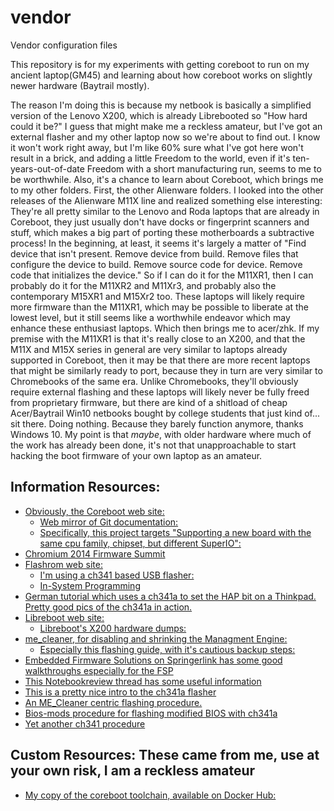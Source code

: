 # vendor
Vendor configuration files

This repository is for my experiments with getting coreboot to run on my ancient
laptop(GM45) and learning about how coreboot works on slightly newer hardware
(Baytrail mostly).

The reason I'm doing this is because my netbook is basically a simplified
version of the Lenovo X200, which is already Librebooted so "How hard could it
be?" I guess that might make me a reckless amateur, but I've got an external
flasher and my other laptop now so we're about to find out. I know it won't work
right away, but I'm like 60% sure what I've got here won't result in a brick,
and adding a little Freedom to the world, even if it's ten-years-out-of-date
Freedom with a short manufacturing run, seems to me to be worthwhile. Also, it's
a chance to learn about Coreboot, which brings me to my other folders. First,
the other Alienware folders. I looked into the other releases of the Alienware
M11X line and realized something else interesting: They're all pretty similar
to the Lenovo and Roda laptops that are already in Coreboot, they just usually
don't have docks or fingerprint scanners and stuff, which makes a big part of
porting these motherboards a subtractive process! In the beginning, at least,
it seems it's largely a matter of "Find device that isn't present. Remove device
from build. Remove files that configure the device to build. Remove source code
for device. Remove code that initializes the device." So if I can do it for the
M11XR1, then I can probably do it for the M11XR2 and M11Xr3, and probably also
the contemporary M15XR1 and M15Xr2 too. These laptops will likely require more
firmware than the M11XR1, which may be possible to liberate at the lowest level,
but it still seems like a worthwhile endeavor which may enhance these enthusiast
laptops. Which then brings me to acer/zhk. If my premise with the M11XR1 is that
it's really close to an X200, and that the M11X and M15X series in general are
very similar to laptops already supported in Coreboot, then it may be that there
are more recent laptops that might be similarly ready to port, because they in
turn are very similar to Chromebooks of the same era. Unlike Chromebooks,
they'll obviously require external flashing and these laptops will likely never
be fully freed from proprietary firmware, but there are kind of a shitload of
cheap Acer/Baytrail Win10 netbooks bought by college students that just kind
of... sit there. Doing nothing. Because they barely function anymore, thanks
Windows 10. My point is that *maybe*, with older hardware where much of the work
has already been done, it's not that unapproachable to start hacking the boot
firmware of your own laptop as an amateur.


## Information Resources:

  * [Obviously, the Coreboot web site:](https://coreboot.org)
    * [Web mirror of Git documentation:](https://coreboot.org/git-docs/)
    * [Specifically, this project targets "Supporting a new board with the same cpu family, chipset, but different SuperIO":](https://www.coreboot.org/Developer_Manual#How_to_support_a_new_board)
  * [Chromium 2014 Firmware Summit](http://www.chromium.org/chromium-os/2014-firmware-summit)
  * [Flashrom web site:](https://flashrom.org)
    * [I'm using a ch341 based USB flasher:](https://www.flashrom.org/Supported_hardware#USB_Devices)
    * [In-System Programming](https://flashrom.org/ISP)
  * [German tutorial which uses a ch341a to set the HAP bit on a Thinkpad. Pretty good pics of the ch341a in action.](https://github.com/patbec/ThinkPad-T560-HAP-Bit)
  * [Libreboot web site:](https://libreboot.org/)
    * [Libreboot's X200 hardware dumps:](https://libreboot.org/docs/hardware/hwdumps)
  * [me_cleaner, for disabling and shrinking the Managment Engine:](https://github.com/corna/me_cleaner/)
    * [Especially this flashing guide, with it's cautious backup steps:](https://github.com/corna/me_cleaner/wiki/External-flashing)
  * [Embedded Firmware Solutions on Springerlink has some good walkthroughs especially for the FSP](https://link.springer.com/book/10.1007/978-1-4842-0070-4)
  * [This Notebookreview thread has some useful information](http://forum.notebookreview.com/threads/how-to-recover-the-m11x-from-a-bad-bios-flash.529859/)
  * [This is a pretty nice intro to the ch341a flasher](https://onetransistor.blogspot.com/2017/08/ch341a-mini-programmer-schematic.html)
  * [An ME_Cleaner centric flashing procedure.](https://hardenedlinux.github.io/firmware/2016/11/17/neutralize_ME_firmware_on_sandybridge_and_ivybridge.html)
  * [Bios-mods procedure for flashing modified BIOS with ch341a](https://www.bios-mods.com/forum/archive/index.php?thread-16322-3.html)
  * [Yet another ch341 procedure](http://forum.chuwi.com/thread-2704-1-1.html)

## Custom Resources: These came from me, use at your own risk, I am a reckless amateur

  * [My copy of the coreboot toolchain, available on Docker Hub:](https://github.com/eyedeekay/coreboot-dockerfile)

